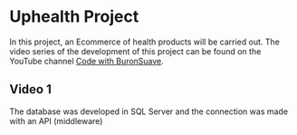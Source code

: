 # Uphealth Project
In this project, an Ecommerce of health products will be carried out. The video series of the development of this project can be found on the YouTube channel [Code with BuronSuave](https://www.youtube.com/channel/UCoApDS9-1y6QqaZAvMu8AeA).

## Video 1
The database was developed in SQL Server and the connection was made with an API (middleware)
